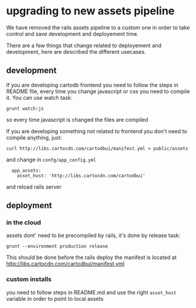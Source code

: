 
# upgrading to new assets pipeline

We have removed the rails assets pipeline to a custom one in order to take control and save
development and deployement time.

There are a few things that change related to deployement and development, here are described the
different usecases.

## development

If you are developing cartodb frontend you need to follow the steps in README file, every time you
change javascript or css you need to compile it. You can use watch task:

```
grunt watch:js
```

so every time javascript is changed the files are compiled

If you are developing something not related to frontend you don't need to compile anything, just:

```
curl http://libs.cartocdn.com/cartodbui/manifest.yml > public/assets
```

and change in ``confg/app_config.yml``

```
  app_assets:
    asset_host: 'http://libs.cartocdn.com/cartodbui'
```

and reload rails server

## deployment

### in the cloud
assets dont' need to be precompiled by rails, it's done by release task:

```
grunt --environment production release
```

This should be done before the rails deploy
the manifest is located at http://libs.cartocdn.com/cartodbui/manifest.yml

### custom installs
you need to follow steps in README.md and use the right ``asset_host`` variable in order to point to
local assets
